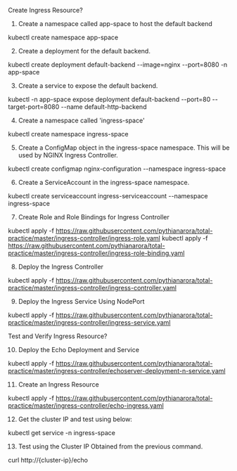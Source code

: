 Create Ingress Resource? 

1. Create a namespace called app-space to host the default backend

kubectl create namespace app-space

2. Create a deployment for the default backend.

kubectl create deployment default-backend --image=nginx --port=8080 -n app-space

3. Create a service to expose the default backend.

kubectl -n app-space expose deployment default-backend --port=80 --target-port=8080 --name default-http-backend

4. Create a namespace called 'ingress-space'

kubectl create namespace ingress-space

5. Create a ConfigMap object in the ingress-space namespace. This will be used by NGINX Ingress Controller.

kubectl create configmap nginx-configuration --namespace ingress-space

6. Create a ServiceAccount in the ingress-space namespace.

kubectl create serviceaccount ingress-serviceaccount --namespace ingress-space

7. Create Role and Role Bindings for Ingress Controller

kubectl apply -f https://raw.githubusercontent.com/pythianarora/total-practice/master/ingress-controller/ingress-role.yaml
kubectl apply -f https://raw.githubusercontent.com/pythianarora/total-practice/master/ingress-controller/ingress-role-binding.yaml

8. Deploy the Ingress Controller 

kubectl apply -f https://raw.githubusercontent.com/pythianarora/total-practice/master/ingress-controller/ingress-controller.yaml

9. Deploy the Ingress Service Using NodePort

kubectl apply -f https://raw.githubusercontent.com/pythianarora/total-practice/master/ingress-controller/ingress-service.yaml

Test and Verify Ingress Resource?

10. Deploy the Echo Deployment and Service

kubectl apply -f https://raw.githubusercontent.com/pythianarora/total-practice/master/ingress-controller/echoserver-deployment-n-service.yaml

11. Create an Ingress Resource

kubectl apply -f https://raw.githubusercontent.com/pythianarora/total-practice/master/ingress-controller/echo-ingress.yaml

12. Get the cluster IP and test using below:

kubectl get service -n ingress-space

13. Test using the Cluster IP Obtained from the previous command.

curl http://{cluster-ip}/echo 
